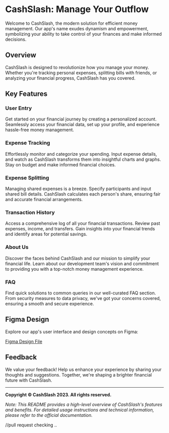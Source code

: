 # CashSlash: Manage Your Outflow


Welcome to CashSlash, the modern solution for efficient money management. Our app's name exudes dynamism and empowerment, symbolizing your ability to take control of your finances and make informed decisions.

## Overview

CashSlash is designed to revolutionize how you manage your money. Whether you're tracking personal expenses, splitting bills with friends, or analyzing your financial progress, CashSlash has you covered.

## Key Features

### User Entry

Get started on your financial journey by creating a personalized account. Seamlessly access your financial data, set up your profile, and experience hassle-free money management.

### Expense Tracking

Effortlessly monitor and categorize your spending. Input expense details, and watch as CashSlash transforms them into insightful charts and graphs. Stay on budget and make informed financial choices.

### Expense Splitting

Managing shared expenses is a breeze. Specify participants and input shared bill details. CashSlash calculates each person's share, ensuring fair and accurate financial arrangements.

### Transaction History

Access a comprehensive log of all your financial transactions. Review past expenses, income, and transfers. Gain insights into your financial trends and identify areas for potential savings.

### About Us

Discover the faces behind CashSlash and our mission to simplify your financial life. Learn about our development team's vision and commitment to providing you with a top-notch money management experience.

### FAQ

Find quick solutions to common queries in our well-curated FAQ section. From security measures to data privacy, we've got your concerns covered, ensuring a smooth and secure experience.

## Figma Design

Explore our app's user interface and design concepts on Figma:

[Figma Design File](https://www.figma.com/file/TWf0CMbzbTwFCOwt8ZVo0I/CashSlash-android-App?type=design&node-id=0%3A1&mode=design&t=ugrbXrlOFwIE0qB6-1)



## Feedback

We value your feedback! Help us enhance your experience by sharing your thoughts and suggestions. Together, we're shaping a brighter financial future with CashSlash.

---
**Copyright © CashSlash 2023. All rights reserved.**

*Note: This README provides a high-level overview of CashSlash's features and benefits. For detailed usage instructions and technical information, please refer to the official documentation.*




//pull request checking ..